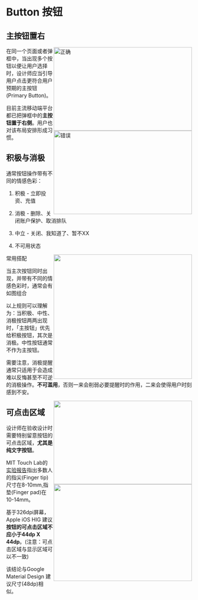 # Button 按钮

## 主按钮置右

<img src="http://odmhu1f2h.bkt.clouddn.com/15028514156925.png" width="375px" height="226px"  alt="正确" align="right"/>

<img src="http://odmhu1f2h.bkt.clouddn.com/15028514236897.png" width="375px" height="226px" alt="错误" description="鼓励用户的行为需右置" align="right"/>

在同一个页面或者弹框中，当出现多个按钮以便让用户选择时，设计师应当引导用户点击更符合用户预期的主按钮(Primary Button)。

目前主流移动端平台都已把弹框中的**主按钮置于右侧**。用户也对该布局安排形成习惯。

## 积极与消极

通常按钮操作带有不同的情感色彩：

1. 积极 - 立即投资、充值

2. 消极 - 删除、关闭账户保护、取消排队

3. 中立 - 关闭、我知道了、暂不XX

4. 不可用状态

<img src="http://odmhu1f2h.bkt.clouddn.com/15028514908856.png" width="375px" height="337px" align="right"/>

常用搭配

当主次按钮同时出现，并带有不同的情感色彩时，通常会有如图组合

以上规则可以理解为：当积极、中性、消极按钮两两出现时，「主按钮」优先给积极按钮，其次是消极。中性按钮通常不作为主按钮。

需要注意，消极提醒通常只适用于会造成难以反悔甚至不可逆的消极操作。**不可滥用**，否则一来会削弱必要提醒时的作用，二来会使得用户时刻感到不安。

<img src="http://odmhu1f2h.bkt.clouddn.com/15028515351254.png" width="375" height="226" align="right"/>

## 可点击区域

设计师在验收设计时需要特别留意按钮的可点击区域，**尤其是纯文字按钮**。

<img src="http://odmhu1f2h.bkt.clouddn.com/15028671339526.jpg" width="375px" height="262px" align="right"/>

MIT Touch Lab的[实验报告](http://touchlab.mit.edu/publications/2003_009.pdf)指出多数人的指尖(Finger tip)尺寸在8-10mm,指垫(Finger pad)在10-14mm。

基于326dpi屏幕，Apple iOS HIG 建议**按钮的可点击区域不应小于44dp X 44dp**。(注意：可点击区域与显示区域可以不一致)

该结论与Google Material Design 建议尺寸(48dp)相似。

